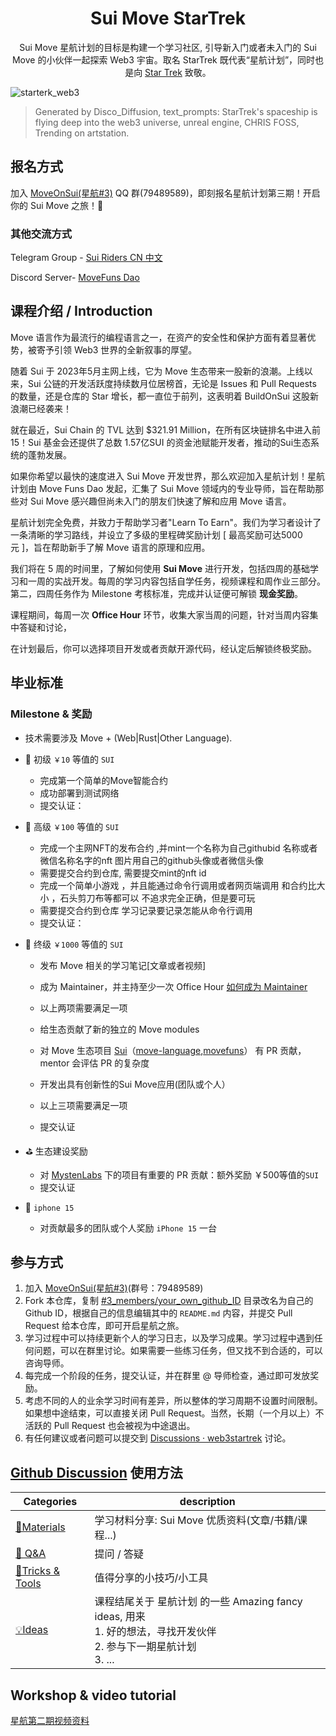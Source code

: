 <div align = "center">
  <h1>Sui Move StarTrek</h1>
  <p>Sui Move 星航计划的目标是构建一个学习社区, 引导新入门或者未入门的 Sui Move 的小伙伴一起探索 Web3 宇宙。取名 StarTrek 既代表“星航计划”，同时也是向 <a href="https://en.wikipedia.org/wiki/Star_Trek">Star Trek<a> 致敬。</p>
</div>

![starterk_web3](https://raw.githubusercontent.com/movefuns/web3startrek/main/cover/starterk_web3.png)

> Generated by Disco_Diffusion, text_prompts:  StarTrek's spaceship is flying deep into the web3 universe, unreal engine, CHRIS FOSS, Trending on artstation.

## 报名方式

加入 [MoveOnSui(星航#3)](https://qm.qq.com/q/ULBeaQ9ws0) QQ 群(79489589)，即刻报名星航计划第三期！开启你的 Sui Move 之旅！🚀

### 其他交流方式

Telegram Group - [Sui Riders CN 中文](https://t.me/sui_dev_cn)

Discord Server- [MoveFuns Dao](https://discord.gg/movefunsdao)

## 课程介绍 / Introduction

Move 语言作为最流行的编程语言之一，在资产的安全性和保护方面有着显著优势，被寄予引领 Web3 世界的全新叙事的厚望。

随着 Sui 于 2023年5月主网上线，它为 Move 生态带来一股新的浪潮。上线以来，Sui 公链的开发活跃度持续数月位居榜首，无论是 Issues 和 Pull Requests 的数量，还是仓库的 Star 增长，都一直位于前列，这表明着 BuildOnSui 这股新浪潮已经袭来！

就在最近，Sui Chain 的 TVL 达到 $321.91 Million，在所有区块链排名中进入前15！Sui 基金会还提供了总数 1.57亿SUI 的资金池赋能开发者，推动的Sui生态系统的蓬勃发展。

如果你希望以最快的速度进入 Sui Move 开发世界，那么欢迎加入星航计划！星航计划由 Move Funs Dao 发起，汇集了 Sui Move 领域内的专业导师，旨在帮助那些对 Sui Move 感兴趣但尚未入门的朋友们快速了解和应用 Move 语言。

星航计划完全免费，并致力于帮助学习者"Learn To Earn"。我们为学习者设计了一条清晰的学习路线，并设立了多级的里程碑奖励计划 [ 最高奖励可达5000元 ]，旨在帮助新手了解 Move 语言的原理和应用。

我们将在 5 周的时间里，了解如何使用 **Sui Move** 进行开发，包括四周的基础学习和一周的实战开发。每周的学习内容包括自学任务，视频课程和周作业三部分。第二，四周任务作为 Milestone 考核标准，完成并认证便可解锁 **现金奖励**。

课程期间，每周一次 **Office Hour** 环节，收集大家当周的问题，针对当周内容集中答疑和讨论，

在计划最后，你可以选择项目开发或者贡献开源代码，经认定后解锁终极奖励。

## 毕业标准

### Milestone & 奖励

- 技术需要涉及 Move + (Web|Rust|Other Language).

- 🥉 初级 `￥10` 等值的 `SUI`
  - 完成第一个简单的Move智能合约
  - 成功部署到测试网络
  - 提交认证：

- 🥈 高级 `￥100` 等值的 `SUI`
  - 完成一个主网NFT的发布合约 ,并mint一个名称为自己githubid 名称或者微信名称名字的nft 图片用自己的github头像或者微信头像
  - 需要提交合约到仓库, 需要提交mint的nft id
  - 完成一个简单小游戏 ，并且能通过命令行调用或者网页端调用 和合约比大小 ，石头剪刀布等都可以 不追求完全正确，但是要可玩
  - 需要提交合约到仓库 学习记录要记录怎能从命令行调用
  - 提交认证：

- 🏅 终级 `￥1000` 等值的 `SUI`
  - 发布 Move 相关的学习笔记[文章或者视频]
  - 成为 Maintainer，并主持至少一次 Office Hour [如何成为 Maintainer](https://www.notion.so/Maintainer-629b476e32d84f7da9faaeef40b3e259?pvs=21)
  - 以上两项需要满足一项

  - 给生态贡献了新的独立的 Move modules
  - 对 Move 生态项目 [Sui](https://github.com/MystenLabs/sui)（[move-language](https://github.com/move-language),[movefuns](https://github.com/movefuns)） 有 PR 贡献，mentor 会评估 PR 的复杂度
  - 开发出具有创新性的Sui Move应用(团队或个人）
  - 以上三项需要满足一项
  - 提交认证

- ⛳ 生态建设奖励
  - 对 [MystenLabs](https://github.com/MystenLabs) 下的项目有重要的 PR 贡献：额外奖励 ￥500等值的`SUI`
  - 提交认证

- 🍎 `iphone 15`
  - 对贡献最多的团队或个人奖励 `iPhone 15` 一台

## 参与方式

1. 加入 [MoveOnSui(星航#3)](https://qm.qq.com/q/ULBeaQ9ws0)(群号：79489589)
2. Fork 本仓库，复制 [#3_members/your_own_github_ID](./#3_members/your_own_github_ID/) 目录改名为自己的 Github ID，根据自己的信息编辑其中的 `README.md` 内容，并提交 Pull Request 给本仓库，即可开启星航之旅。
3. 学习过程中可以持续更新个人的学习日志，以及学习成果。学习过程中遇到任何问题，可以在群里讨论。如果需要一些练习任务，但又找不到合适的，可以咨询导师。
4. 每完成一个阶段的任务，提交认证，并在群里 @ 导师检查，通过即可发放奖励。
5. 考虑不同的人的业余学习时间有差异，所以整体的学习周期不设置时间限制。如果想中途结束，可以直接关闭 Pull Request。当然，长期（一个月以上）不活跃的 Pull Request 也会被视为中途退出。
6. 有任何建议或者问题可以提交到 [Discussions · web3startrek](https://github.com/movefuns/web3startrek/discussions) 讨论。

## [Github Discussion](https://github.com/movefuns/SuiStartrek/discussions) 使用方法

| Categories                                                   | description                                                  |
| ------------------------------------------------------------ | ------------------------------------------------------------ |
| [🍪Materials](https://github.com/movefuns/SuiStartrek/discussions/categories/materials) | 学习材料分享:  Sui Move 优质资料(文章/书籍/课程...)    |
| [🙏 Q&A](https://github.com/movefuns/SuiStartrek/discussions/categories/q-a) | 提问 / 答疑                                                  |
| [🔧Tricks & Tools](https://github.com/movefuns/SuiStartrek/discussions/categories/tricks-tools) | 值得分享的小技巧/小工具<br /> |
| [💡Ideas](https://github.com/movefuns/SuiStartrek/discussions/categories/ideas) | 课程结尾关于 星航计划 的一些 Amazing fancy ideas, 用来<br />1. 好的想法，寻找开发伙伴 <br />2. 参与下一期星航计划 <br />3. ... |

## Workshop & video tutorial

[星航第二期视频资料](https://github.com/movefuns/SuiStartrek/blob/main/video.md)